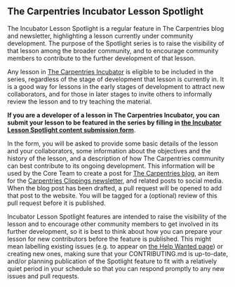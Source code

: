 ## The Carpentries Incubator Lesson Spotlight

The Incubator Lesson Spotlight is a regular feature in
The Carpentries blog and newsletter,
highlighting a lesson currently under community development.
The purpose of the Spotlight series is to raise the visibility of that lesson
among the broader community,
and to encourage community members to contribute to
the further development of that lesson.

Any lesson in [The Carpentries Incubator][incubator] is eligible to be included
in the series, regardless of the stage of development that lesson is currently in.
It is a good way for lessons in the early stages of development
to attract new collaborators,
and for those in later stages
to invite others to informally review the lesson
and to try teaching the material.

**If you are a developer of a lesson in The Carpentries Incubator,
you can submit your lesson to be featured in
the series by filling in
[the Incubator Lesson Spotlight content submission form][ils-form]**.

In the form, you will be asked to provide
some basic details of the lesson and your collaborators,
some information about the objectives and the history of the lesson,
and a description of how The Carpentries community can best contribute
to its ongoing development.
This information will be used by the Core Team
to create a post for [The Carpentries blog](https://carpentries.org/blog/),
an item for the [Carpentries Clippings newsletter](https://carpentries.org/newsletter/),
and related posts to social media.
When the blog post has been drafted,
a pull request will be opened to add that post to the website.
You will be tagged for a (optional) review of this pull request
before it is published.

Incubator Lesson Spotlight features are intended to raise the visibility of
the lesson and to encourage other community members to get involved in its
further development,
so it is best to think about how you can prepare your lesson for new contributors
before the feature is published.
This might mean labelling existing issues
(e.g. to appear on [the Help Wanted page][help-wanted])
or creating new ones,
making sure that your CONTRIBUTING.md is up-to-date,
and/or planning publication of the Spotlight feature to fit with a relatively quiet
period in your schedule so that you can respond promptly
to any new issues and pull requests.

[help-wanted]: https://carpentries.org/help-wanted-issues/
[ils-form]: https://docs.google.com/forms/d/e/1FAIpQLScJimGMtzqAFE-Tii-LvbfGZqtKj0OC4ken7_Qdlta8uZXAUA/viewform
[incubator]: https://github.com/carpentries-incubator/
